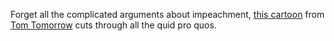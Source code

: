 Forget all the complicated arguments about impeachment, <a href="http://scripting.com/images/2019/11/12/heGotCaught.png">this cartoon</a> from <a href="https://thenib.com/the-perfect-crime?id=tom-tomorrow&t=author">Tom Tomorrow</a> cuts through all the quid pro quos. 
